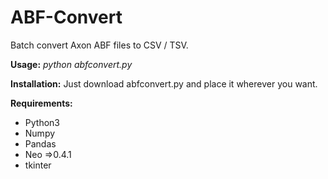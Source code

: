 # ABF-Convert
Batch convert Axon ABF files to CSV / TSV.

<b>Usage:</b>  _python abfconvert.py_

<b>Installation:</b> Just download abfconvert.py and place it wherever you want.
  
<b>Requirements:</b>
  - Python3
  - Numpy
  - Pandas
  - Neo =>0.4.1
  - tkinter
